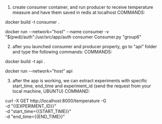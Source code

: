 1) create consumer container, and run producer to receive temperature measure and have them saved in redis at localhost
COMMANDS: 

docker build -t consumer . 

docker run --network="host" --name consumer -v "$(pwd)/auth":/usr/src/app/auth consumer Consumer.py "group6"

2) after you launched consumer and producer properly, go to "api" folder and type the following commands:
COMMANDS:

docker build -t api .

docker run --network="host" api


3) after the app is working, we can extract experiments with specific start_time, end_time and experiment_id (send the request from your local machine, UBUNTU)
COMMAND:

curl -X GET http://localhost:8000/temperature -G \
    -d "{{EXPERIMENT_ID}}" \
    -d "start_time={{START_TIME}}" \
    -d "end_time={{END_TIME}}"





